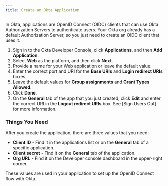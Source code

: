 ```yaml
---
title: Create an Okta Application
---
```

In Okta, applications are OpenID Connect (OIDC) clients that can use Okta Authorization Servers to authenticate users. Your Okta org already has a default Authorization Server, so you just need to create an OIDC client that uses it.

1. Sign in to the Okta Developer Console, click **Applications**, and then **Add Application**.
2. Select **Web** as the platform, and then click **Next**.
3. Provide a name for your Web application or leave the default value.
4. Enter the correct port and URI for the **Base URIs** and **Login redirect URIs** boxes. 
5. Leave the default values for **Group assignments** and **Grant Types Allowed**.
6. Click **Done**.
7. On the **General** tab of the app that you just created, click **Edit** and enter the correct URI in the **Logout redirect URIs** box. See [Sign Users Out] for more information.

### Things You Need

After you create the application, there are three values that you need:

* **Client ID** - Find it in the applications list or on the **General** tab of a specific application.
* **Client secret** - Find it on the **General** tab of the application.
* **Org URL** - Find it on the Developer console dashboard in the upper-right corner. 

These values are used in your application to set up the OpenID Connect flow with Okta.

<NextSectionLink/>
